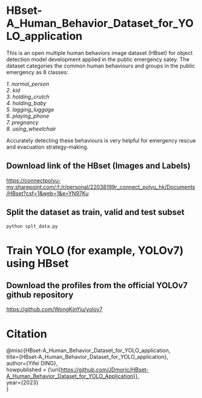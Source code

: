 # HBset-A_Human_Behavior_Dataset_for_YOLO_application
This is an open multiple human behaviors image dataset (HBset) for object detection model development applied in the public emergency satey.
The dataset categories the common human behaviours and groups in the public emergency as 8 classes:  

*1. normal_person  
2. kid  
3. holding_crutch  
4. holding_baby  
5. lagging_luggage  
6. playing_phone  
7. pregnancy  
8. using_wheelchair*

Accurately detecting these behaviours is very helpful for emergency rescue and evacuation strategy-making. 
## Download link of the HBset (Images and Labels)
https://connectpolyu-my.sharepoint.com/:f:/r/personal/22038199r_connect_polyu_hk/Documents/HBset?csf=1&web=1&e=YN97Ku
## Split the dataset as train, valid and test subset
```python
python splt_data.py
```
# Train YOLO (for example, YOLOv7) using HBset 
## Download the profiles from the official YOLOv7 github repository
https://github.com/WongKinYiu/yolov7

# Citation
@misc{HBset-A_Human_Behavior_Dataset_for_YOLO_application,  
    title={HBset-A_Human_Behavior_Dataset_for_YOLO_application},  
    author={Yifei DING},  
    howpublished = {\url{https://github.com/JDmoric/HBset-A_Human_Behavior_Dataset_for_YOLO_Application}},  
    year={2023}  
}
